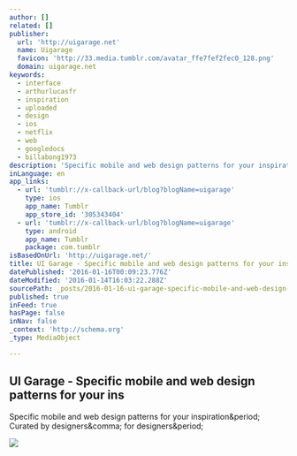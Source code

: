 ```yaml
---
author: []
related: []
publisher:
  url: 'http://uigarage.net'
  name: Uigarage
  favicon: 'http://33.media.tumblr.com/avatar_ffe7fef2fec0_128.png'
  domain: uigarage.net
keywords:
  - interface
  - arthurlucasfr
  - inspiration
  - uploaded
  - design
  - ios
  - netflix
  - web
  - googledocs
  - billabong1973
description: 'Specific mobile and web design patterns for your inspiration. Curated by designers, for designers.'
inLanguage: en
app_links:
  - url: 'tumblr://x-callback-url/blog?blogName=uigarage'
    type: ios
    app_name: Tumblr
    app_store_id: '305343404'
  - url: 'tumblr://x-callback-url/blog?blogName=uigarage'
    type: android
    app_name: Tumblr
    package: com.tumblr
isBasedOnUrl: 'http://uigarage.net/'
title: UI Garage - Specific mobile and web design patterns for your ins
datePublished: '2016-01-16T00:09:23.776Z'
dateModified: '2016-01-14T16:03:22.288Z'
sourcePath: _posts/2016-01-16-ui-garage-specific-mobile-and-web-design-patterns-for-your.md
published: true
inFeed: true
hasPage: false
inNav: false
_context: 'http://schema.org'
_type: MediaObject

---
```

<article style=""><h1>UI Garage - Specific mobile and web design patterns for your ins</h1><p>Specific mobile and web design patterns for your inspiration&amp;period; Curated by designers&amp;comma; for designers&amp;period;</p><img src="http://33.media.tumblr.com/avatar_ffe7fef2fec0_128.png" /></article>
